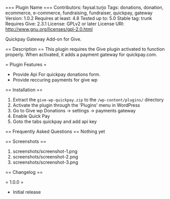 === Plugin Name ===
Contributors: faysal.turjo
Tags: donations, donation, ecommerce, e-commerce, fundraising, fundraiser, quickpay, gateway
Version: 1.0.2
Requires at least: 4.8
Tested up to: 5.0
Stable tag: trunk
Requires Give: 2.3.1
License: GPLv2 or later
License URI: http://www.gnu.org/licenses/gpl-2.0.html

Quickpay Gateway Add-on for Give.

== Description ==
This plugin requires the Give plugin activated to function properly. When activated, it adds a payment gateway for quickpay.com.

= Plugin Features =

*   Provide Api For quickpay donations form.
*   Provide reccuring payments for give wp

== Installation ==

1. Extract the `give-wp-quickpay.zip` to the `/wp-content/plugins/` directory
2. Activate the plugin through the 'Plugins' menu in WordPress
3. Go to Give wp Donations -> settings -> payments gateway
4. Enable Quick Pay
5. Goto the tabs quickpay and add api key


== Frequently Asked Questions ==
Nothing yet

== Screenshots ==

1. screenshots/screenshot-1.png
2. screenshots/screenshot-2.png
3. screenshots/screenshot-3.png

== Changelog ==

= 1.0.0 =
* Initial release
